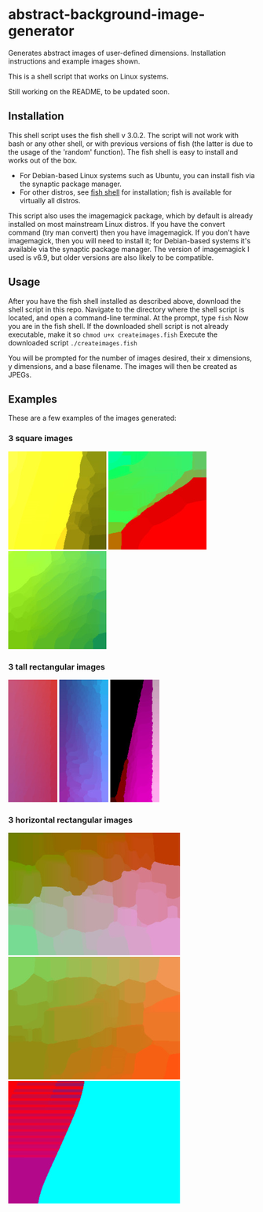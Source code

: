 # abstract-background-image-generator
Generates abstract images of user-defined dimensions. Installation instructions and example images shown.

This is a shell script that works on Linux systems.

Still working on the README, to be updated soon.

## Installation
This shell script uses the fish shell v 3.0.2. The script will not work with bash or any other shell, or with previous versions of fish (the latter is due to the usage of the 'random' function). The fish shell is easy to install and works out of the box. 
- For Debian-based Linux systems such as Ubuntu, you can install fish via the synaptic package manager. 
- For other distros, see [fish shell](https://fishshell.com/) for installation; fish is available for virtually all distros.

This script also uses the imagemagick package, which by default is already installed on most mainstream Linux distros. If you have the convert command (try man convert) then you have imagemagick. If you don't have imagemagick, then you will need to install it; for Debian-based systems it's available via the synaptic package manager. The version of imagemagick I used is v6.9, but older versions are also likely to be compatible.

## Usage
After you have the fish shell installed as described above, download the shell script in this repo. Navigate to the directory where the shell script is located, and open a command-line terminal.
At the prompt, type `fish`
Now you are in the fish shell. If the downloaded shell script is not already executable, make it so `chmod u+x createimages.fish`
Execute the downloaded script ` ./createimages.fish `

You will be prompted for the number of images desired, their x dimensions, y dimensions, and a base filename. The images will then be created as JPEGs.

## Examples
These are a few examples of the images generated:

### 3 square images
![square 1](examples/square_1.jpg) ![square 2](examples/square_2.jpg) ![square 3](examples/square_3.jpg)

### 3 tall rectangular images
![tall 1](examples/tall_1.jpg) ![tall 2](examples/tall_2.jpg) ![tall 3](examples/tall_3.jpg)

### 3 horizontal rectangular images
![rectangle 1](examples/rectangle_1.jpg) ![rectangle 2](examples/rectangle_2.jpg) ![rectangle 3](examples/rectangle_3.jpg)


